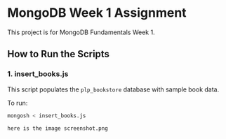 # MongoDB Week 1 Assignment

This project is for MongoDB Fundamentals Week 1.

## How to Run the Scripts

### 1. insert_books.js

This script populates the `plp_bookstore` database with sample book data.

To run:

```bash
mongosh < insert_books.js

here is the image screenshot.png